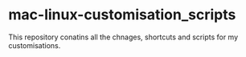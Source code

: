 # mac-linux-customisation_scripts

This repository conatins all the chnages, shortcuts and scripts for my customisations.

